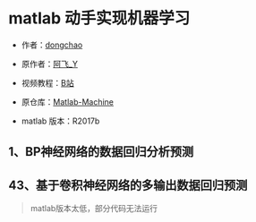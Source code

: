 # matlab 动手实现机器学习

- 作者：[dongchao](https://github.com/dongchao980612)
- 原作者：[阿飞_Y](https://space.bilibili.com/355596699)
- 视频教程：[B站](https://www.bilibili.com/video/BV19d4y1T7iV/?vd_source=cf212b6ac033705686666be12f69c448)

-  原仓库：[Matlab-Machine](https://github.com/Time9Y/Matlab-Machine/tree/main)
-  matlab 版本：R2017b


## 1、BP神经网络的数据回归分析预测

## 43、基于卷积神经网络的多输出数据回归预测

> matlab版本太低，部分代码无法运行
